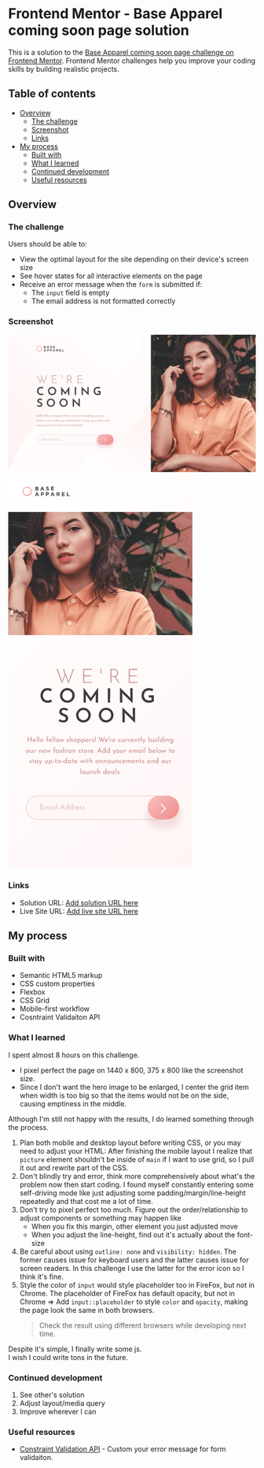 # Frontend Mentor - Base Apparel coming soon page solution

This is a solution to the [Base Apparel coming soon page challenge on Frontend Mentor](https://www.frontendmentor.io/challenges/base-apparel-coming-soon-page-5d46b47f8db8a7063f9331a0). Frontend Mentor challenges help you improve your coding skills by building realistic projects. 

## Table of contents

- [Overview](#overview)
  - [The challenge](#the-challenge)
  - [Screenshot](#screenshot)
  - [Links](#links)
- [My process](#my-process)
  - [Built with](#built-with)
  - [What I learned](#what-i-learned)
  - [Continued development](#continued-development)
  - [Useful resources](#useful-resources)

## Overview

### The challenge

Users should be able to:

- View the optimal layout for the site depending on their device's screen size
- See hover states for all interactive elements on the page
- Receive an error message when the `form` is submitted if:
  - The `input` field is empty
  - The email address is not formatted correctly

### Screenshot

![](./desktop.png)
![](./mobile.png)

### Links

- Solution URL: [Add solution URL here](https://your-solution-url.com)
- Live Site URL: [Add live site URL here](https://your-live-site-url.com)

## My process

### Built with

- Semantic HTML5 markup
- CSS custom properties
- Flexbox
- CSS Grid
- Mobile-first workflow
- Cosntraint Validaiton API

### What I learned

I spent almost 8 hours on this challenge.  
- I pixel perfect the page on 1440 x 800, 375 x 800 like the screenshot size.
- Since I don't want the hero image to be enlarged, I center the grid item when width is too big so that the items would not be on the side, causing emptiness in the middle.

Although I'm still not happy with the results, I do learned something through the process.

1. Plan both mobile and desktop layout before writing CSS, or you may need to adjust your HTML: After finishing the mobile layout I realize that `picture` element shouldn't be inside of `main` if I want to use grid, so I pull it out and rewrite part of the CSS.
2. Don't blindly try and error, think more comprehensively about what's the problem now then start coding. I found myself constantly entering some self-driving mode like just adjusting some padding/margin/line-height repeatedly and that cost me a lot of time.
3. Don't try to pixel perfect too much. Figure out the order/relationship to adjust components or something may happen like
    - When you fix this margin,  other element you just adjusted move
    - When you adjust the line-height, find out it's actually about the font-size
4. Be careful about using `outline: none` and `visibility: hidden`. The former causes issue for keyboard users and the latter causes issue for screen readers. In this challenge I use the latter for the error icon so I think it's fine.
5. Style the color of `input` would style placeholder too in FireFox, but not in Chrome. The placeholder of FireFox has default opacity, but not in Chrome
  => Add `input::placeholder` to style `color` and `opacity`, making the page look the same in both browsers.
    > Check the result using different browsers while developing next time.

Despite it's simple, I finally write some js.  
I wish I could write tons in the future.

### Continued development

1. See other's solution
2. Adjust layout/media query
3. Improve wherever I can

### Useful resources

- [Constraint Validation API](https://developer.mozilla.org/en-US/docs/Learn/Forms/Form_validation#the_constraint_validation_api) - Custom your error message for form validaiton.
